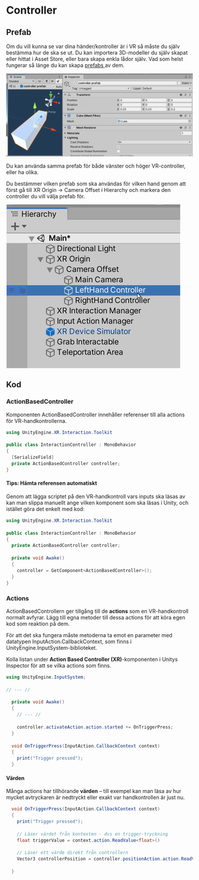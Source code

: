 # Controller

## Prefab

Om du vill kunna se var dina händer/kontroller är i VR så måste du själv bestämma hur de ska se ut. Du kan importera 3D-modeller du själv skapat eller hittat i Asset Store, eller bara skapa enkla lådor själv. Vad som helst fungerar så länge du kan skapa [prefabs ](../../begrepp.md#prefab)av dem.

![Ett exempel på väldigt enkel prefab](<../../.gitbook/assets/image (11) (1).png>)

Du kan använda samma prefab för både vänster och höger VR-controller, eller ha olika.

Du bestämmer vilken prefab som ska användas för vilken hand genom att först gå till XR Origin -> Camera Offset i Hierarchy och markera den controller du vill välja prefab för.

![](<../../.gitbook/assets/image (6) (1).png>)

## Kod

### ActionBasedController

Komponenten ActionBasedController innehåller referenser till alla actions för VR-handkontrollerna.

```csharp
using UnityEngine.XR.Interaction.Toolkit

public class InteractionController : MonoBehavior
{
  [SerializeField]
  private ActionBasedController controller;
}
```

#### Tips: Hämta referensen automatiskt

Genom att lägga scriptet på den VR-handkontroll vars inputs ska läsas av kan man slippa manuellt ange vilken komponent som ska läsas i Unity, och istället göra det enkelt med kod:

```csharp
using UnityEngine.XR.Interaction.Toolkit

public class InteractionController : MonoBehavior
{
  private ActionBasedController controller;
  
  private void Awake()
  {
    controller = GetComponent<ActionBasedController>();
  }
}
```

### Actions

ActionBasedControllern ger tillgång till de **actions** som en VR-handkontroll normalt avfyrar. Lägg till egna metoder till dessa actions för att köra egen kod som reaktion på dem.

För att det ska fungera måste metoderna ta emot en parameter med datatypen InputAction.CallbackContext, som finns i UnityEngine.InputSystem-biblioteket.

Kolla listan under **Action Based Controller (XR)**-komponenten i Unitys Inspector för att se vilka actions som finns.

```csharp
using UnityEngine.InputSystem;

// --- //

  private void Awake()
  {
    // --- //
    
    controller.activateAction.action.started += OnTriggerPress;
  }
  
  void OnTriggerPress(InputAction.CallbackContext context)
  {
    print("Trigger pressed");
  }
```

#### Värden

Många actions har tillhörande **värden** – till exempel kan man läsa av hur mycket avtryckaren är nedtryckt eller exakt var handkontrollen är just nu.

```csharp
  void OnTriggerPress(InputAction.CallbackContext context)
  {
    print("Trigger pressed");
    
    // Läser värdet från kontexten - dvs en trigger-tryckning
    float triggerValue = context.action.ReadValue<float>()
    
    // Läser ett värde direkt från controllern
    Vector3 controllerPosition = controller.positionAction.action.ReadValue<Vector3>();    

  }
```
